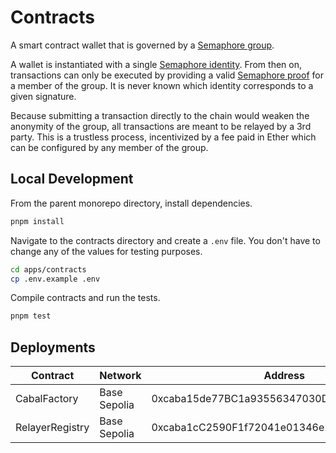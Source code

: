 # Contracts

A smart contract wallet that is governed by a [Semaphore group](https://docs.semaphore.pse.dev/guides/groups).

A wallet is instantiated with a single [Semaphore identity](https://docs.semaphore.pse.dev/guides/identities). From then on, transactions can only be executed by providing a valid [Semaphore proof](https://docs.semaphore.pse.dev/guides/proofs) for a member of the group. It is never known which identity corresponds to a given signature.

Because submitting a transaction directly to the chain would weaken the anonymity of the group, all transactions are meant to be relayed by a 3rd party. This is a trustless process, incentivized by a fee paid in Ether which can be configured by any member of the group.

## Local Development

From the parent monorepo directory, install dependencies.

```bash
pnpm install
```

Navigate to the contracts directory and create a `.env` file. You don't have to change any of the values for testing purposes.

```bash
cd apps/contracts
cp .env.example .env
```

Compile contracts and run the tests.

```bash
pnpm test
```

## Deployments

| Contract        | Network      | Address                                    |
| --------------- | ------------ | ------------------------------------------ |
| CabalFactory    | Base Sepolia | 0xcaba15de77BC1a93556347030D299995dFE777c6 |
| RelayerRegistry | Base Sepolia | 0xcaba1cC2590F1f72041e01346e2e7307065A9108 |
